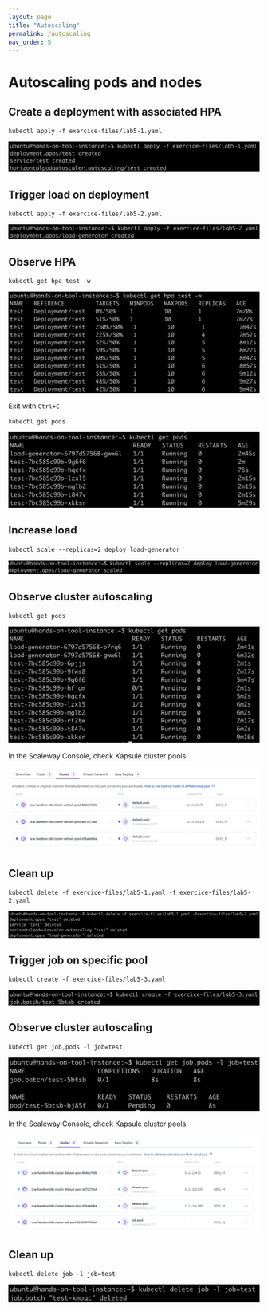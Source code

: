 ```yaml
---
layout: page
title: "Autoscaling"
permalink: /autoscaling
nav_order: 5
---
```

# Autoscaling pods and nodes
## Create a deployment with associated HPA

```
kubectl apply -f exercice-files/lab5-1.yaml
```

![](assets/images/autoscaling/create.png)

## Trigger load on deployment

```
kubectl apply -f exercice-files/lab5-2.yaml
```

![](assets/images/autoscaling/load.png)

## Observe HPA

```
kubectl get hpa test -w
```

![](assets/images/autoscaling/hpa-load.png)

Exit with `Ctrl+C`

```
kubectl get pods
```

![](assets/images/autoscaling/pod.png)

## Increase load

```
kubectl scale --replicas=2 deploy load-generator
```

![](assets/images/autoscaling/scale.png)

## Observe cluster autoscaling

```
kubectl get pods
```

![](assets/images/autoscaling/pod2.png)

In the Scaleway Console, check Kapsule cluster pools

![](assets/images/autoscaling/nodes.png)

## Clean up

```
kubectl delete -f exercice-files/lab5-1.yaml -f exercice-files/lab5-2.yaml
```

![](assets/images/autoscaling/cleanup.png)

## Trigger job on specific pool

```
kubectl create -f exercice-files/lab5-3.yaml
```

![](assets/images/autoscaling/job.png)

## Observe cluster autoscaling

```
kubectl get job,pods -l job=test
```

![](assets/images/autoscaling/job2.png)

In the Scaleway Console, check Kapsule cluster pools

![](assets/images/autoscaling/nodes2.png)

## Clean up

```
kubectl delete job -l job=test
```

![](assets/images/autoscaling/cleanup2.png)
